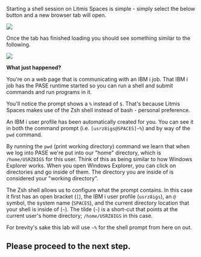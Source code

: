 Starting a shell session on Litmis Spaces is simple - simply select the
below button and a new browser tab will open.

![](/assets/litmis_space_minimal_arrow_shell.png)

Once the tab has finished loading you should see something similar to
the following.

![](/assets/zsh_login.png)

**What just happened?**

You're on a web page that is communicating with an IBM i job. That IBM i
job has the PASE runtime started so you can run a shell and submit
commands and run programs in it.

You'll notice the prompt shows a `%` instead of `$`. That's because
Litmis Spaces makes use of the Zsh shell instead of bash - personal
preference.

An IBM i user profile has been automatically created for you. You can
see it in both the command prompt (i.e. `[usrz8igs@SPACES]~%`) and by
way of the `pwd` command.

By running the `pwd` (print working directory) command we learn that
when we log into PASE we're put into our "home" directory, which is
`/home/USRZ8IGS` for this user. Think of this as being similar to how
Windows Explorer works. When you open Windows Explorer, you can click on
directories and go inside of them. The directory you are inside of is
considered your "working directory".

The Zsh shell allows us to configure what the prompt contains. In this
case it first has an open bracket (`[`), the IBM i user profile
(`usrz8igs`), an `@` symbol, the system name (`SPACES`), and the current
directory location that your shell is inside of (`~`). The tilde (`~`)
is a short-cut that points at the current user's home directory;
`/home/USRZ8IGS` in this case.

For brevity's sake this lab will use `~%` for the shell prompt from here
on out.

## Please proceed to the next step.
